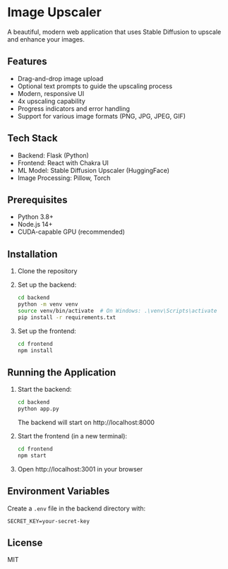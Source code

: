 # Image Upscaler

A beautiful, modern web application that uses Stable Diffusion to upscale and enhance your images.

## Features

- Drag-and-drop image upload
- Optional text prompts to guide the upscaling process
- Modern, responsive UI
- 4x upscaling capability
- Progress indicators and error handling
- Support for various image formats (PNG, JPG, JPEG, GIF)

## Tech Stack

- Backend: Flask (Python)
- Frontend: React with Chakra UI
- ML Model: Stable Diffusion Upscaler (HuggingFace)
- Image Processing: Pillow, Torch

## Prerequisites

- Python 3.8+
- Node.js 14+
- CUDA-capable GPU (recommended)

## Installation

1. Clone the repository
2. Set up the backend:
   ```bash
   cd backend
   python -m venv venv
   source venv/bin/activate  # On Windows: .\venv\Scripts\activate
   pip install -r requirements.txt
   ```

3. Set up the frontend:
   ```bash
   cd frontend
   npm install
   ```

## Running the Application

1. Start the backend:
   ```bash
   cd backend
   python app.py
   ```
   The backend will start on http://localhost:8000

2. Start the frontend (in a new terminal):
   ```bash
   cd frontend
   npm start
   ```

3. Open http://localhost:3001 in your browser

## Environment Variables

Create a `.env` file in the backend directory with:
```
SECRET_KEY=your-secret-key
```

## License

MIT
